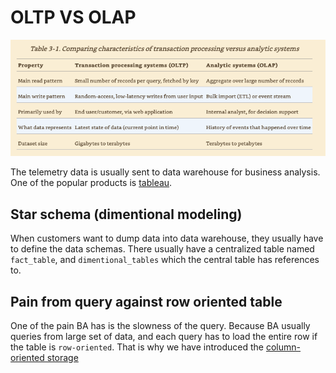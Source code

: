 # OLTP VS OLAP

![oltp-vs-olap](./resources/oltp-vs-olap.jpg)

The telemetry data is usually sent to data warehouse for business analysis. One of the popular products is
[tableau](https://www.tableau.com/).

## Star schema (dimentional modeling)

When customers want to dump data into data warehouse, they usually have to define the data schemas. There usually have
a centralized table named `fact_table`, and `dimentional_tables` which the central table has references to.

## Pain from query against row oriented table

One of the pain BA has is the slowness of the query. Because BA usually queries from large set of data, and each query
has to load the entire row if the table is `row-oriented`. That is why we have introduced the
[column-oriented storage](./column-oriented-storage.md)